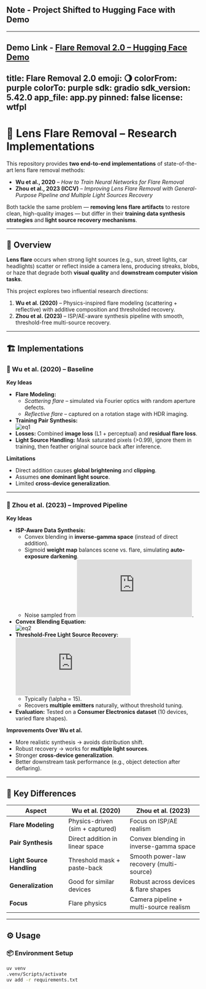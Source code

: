## Note - Project Shifted to Hugging Face with Demo 
---
Demo Link - [Flare Removal 2.0 – Hugging Face Demo](https://huggingface.co/spaces/xPushpeshx/flare_removal_2.0)
---
title: Flare Removal 2.0
emoji: 🌖
colorFrom: purple
colorTo: purple
sdk: gradio
sdk_version: 5.42.0
app_file: app.py
pinned: false
license: wtfpl
---

# 🌌 Lens Flare Removal – Research Implementations

This repository provides **two end-to-end implementations** of state-of-the-art lens flare removal methods:

- **Wu et al., 2020** – *How to Train Neural Networks for Flare Removal*  
- **Zhou et al., 2023 (ICCV)** – *Improving Lens Flare Removal with General-Purpose Pipeline and Multiple Light Sources Recovery*  

Both tackle the same problem — **removing lens flare artifacts** to restore clean, high-quality images — but differ in their **training data synthesis strategies** and **light source recovery mechanisms**.

---

## 📖 Overview

**Lens flare** occurs when strong light sources (e.g., sun, street lights, car headlights) scatter or reflect inside a camera lens, producing streaks, blobs, or haze that degrade both **visual quality** and **downstream computer vision tasks**.

This project explores two influential research directions:

1. **Wu et al. (2020)** – Physics-inspired flare modeling (scattering + reflective) with additive composition and thresholded recovery.  
2. **Zhou et al. (2023)** – ISP/AE-aware synthesis pipeline with smooth, threshold-free multi-source recovery.  

---

## 🏗 Implementations

### 🔹 Wu et al. (2020) – Baseline
**Key Ideas**
- **Flare Modeling:**
  - *Scattering flare* – simulated via Fourier optics with random aperture defects.  
  - *Reflective flare* – captured on a rotation stage with HDR imaging.  
- **Training Pair Synthesis:**  
  ![eq1](https://latex.codecogs.com/png.latex?I_F%20=%20I_0%20+%20F%20+%20\mathcal{N}(0,%20\sigma^2))  
- **Losses:** Combined **image loss** (L1 + perceptual) and **residual flare loss**.  
- **Light Source Handling:** Mask saturated pixels (>0.99), ignore them in training, then feather original source back after inference.  

**Limitations**
- Direct addition causes **global brightening** and **clipping**.  
- Assumes **one dominant light source**.  
- Limited **cross-device generalization**.  

---

### 🔹 Zhou et al. (2023) – Improved Pipeline
**Key Ideas**
- **ISP-Aware Data Synthesis:**
  - Convex blending in **inverse-gamma space** (instead of direct addition).  
  - Sigmoid **weight map** balances scene vs. flare, simulating **auto-exposure darkening**.  
  - Noise sampled from ![eqn](https://latex.codecogs.com/png.latex?0.01%20%5Cchi%5E2).  
- **Convex Blending Equation:**  
  ![eq2](https://latex.codecogs.com/png.latex?I%20=%20(1-W)%20%5Codot%20S%20+%20W%20%5Codot%20F%20+%20%5Cmathcal{N}(0,%20%5Csigma%5E2))  
- **Threshold-Free Light Source Recovery:**  
  ![eq3](https://latex.codecogs.com/png.latex?W%20=%20%5Ctext%7Bnorm%7D(I_%7B%5Ctext%7Billum%7D%7D)%5E%7B%5Calpha%7D)  
  - Typically \(\alpha = 15\).  
  - Recovers **multiple emitters** naturally, without threshold tuning.  
- **Evaluation:** Tested on a **Consumer Electronics dataset** (10 devices, varied flare shapes).  

**Improvements Over Wu et al.**
- More realistic synthesis → avoids distribution shift.  
- Robust recovery → works for **multiple light sources**.  
- Stronger **cross-device generalization**.  
- Better downstream task performance (e.g., object detection after deflaring).  

---

## 🔑 Key Differences

| Aspect                  | Wu et al. (2020) | Zhou et al. (2023) |
|-------------------------|------------------|--------------------|
| **Flare Modeling**      | Physics-driven (sim + captured) | Focus on ISP/AE realism |
| **Pair Synthesis**      | Direct addition in linear space | Convex blending in inverse-gamma space |
| **Light Source Handling** | Threshold mask + paste-back | Smooth power-law recovery (multi-source) |
| **Generalization**      | Good for similar devices | Robust across devices & flare shapes |
| **Focus**               | Flare physics | Camera pipeline + multi-source realism |

---

## ⚙️ Usage

### 📦 Environment Setup
```bash
uv venv
.venv/Scripts/activate
uv add -r requirements.txt


